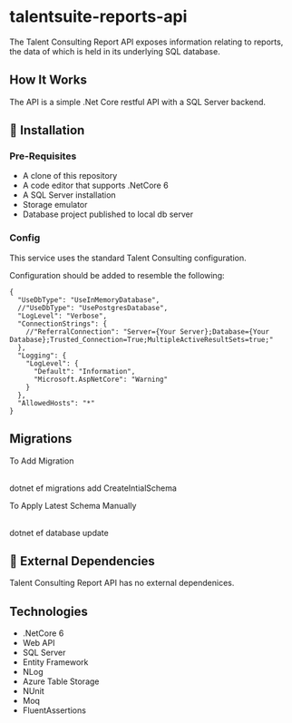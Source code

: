 # talentsuite-reports-api

The Talent Consulting Report API exposes information relating to reports, the data of which is held in its underlying SQL database.


## How It Works

The API is a simple .Net Core restful API with a SQL Server backend.


## 🚀 Installation

### Pre-Requisites

* A clone of this repository
* A code editor that supports .NetCore 6
* A SQL Server installation
* Storage emulator
* Database project published to local db server

### Config

This service uses the standard Talent Consulting configuration.

Configuration should be added to resemble the following:

```
{
  "UseDbType": "UseInMemoryDatabase",
  //"UseDbType": "UsePostgresDatabase",
  "LogLevel": "Verbose",
  "ConnectionStrings": {
    //"ReferralConnection": "Server={Your Server};Database={Your Database};Trusted_Connection=True;MultipleActiveResultSets=true;"
  },
  "Logging": {
    "LogLevel": {
      "Default": "Information",
      "Microsoft.AspNetCore": "Warning"
    }
  },
  "AllowedHosts": "*"
}

```

## Migrations

To Add Migration

<br />
 dotnet ef migrations add CreateIntialSchema 
<br />

To Apply Latest Schema Manually

<br />
 dotnet ef database update 
<br />


## 🔗 External Dependencies

Talent Consulting Report API has no external dependenices.

## Technologies

* .NetCore 6
* Web API
* SQL Server
* Entity Framework
* NLog
* Azure Table Storage
* NUnit
* Moq
* FluentAssertions
